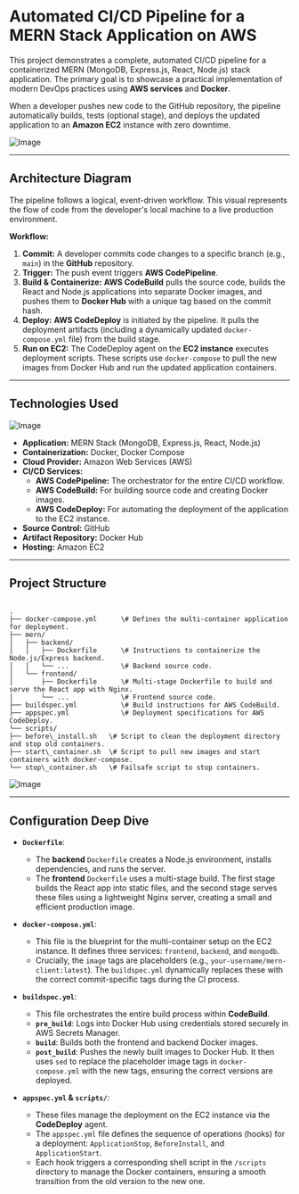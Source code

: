 # Automated CI/CD Pipeline for a MERN Stack Application on AWS

This project demonstrates a complete, automated CI/CD pipeline for a containerized MERN (MongoDB, Express.js, React, Node.js) stack application. The primary goal is to showcase a practical implementation of modern DevOps practices using **AWS services** and **Docker**.

When a developer pushes new code to the GitHub repository, the pipeline automatically builds, tests (optional stage), and deploys the updated application to an **Amazon EC2** instance with zero downtime.

![Image](https://github.com/user-attachments/assets/2851741f-ea10-4545-80ff-d1ef51e33193)

---

## Architecture Diagram

The pipeline follows a logical, event-driven workflow. This visual represents the flow of code from the developer's local machine to a live production environment.



**Workflow:**
1.  **Commit:** A developer commits code changes to a specific branch (e.g., `main`) in the **GitHub** repository.
2.  **Trigger:** The push event triggers **AWS CodePipeline**.
3.  **Build & Containerize:** **AWS CodeBuild** pulls the source code, builds the React and Node.js applications into separate Docker images, and pushes them to **Docker Hub** with a unique tag based on the commit hash.
4.  **Deploy:** **AWS CodeDeploy** is initiated by the pipeline. It pulls the deployment artifacts (including a dynamically updated `docker-compose.yml` file) from the build stage.
5.  **Run on EC2:** The CodeDeploy agent on the **EC2 instance** executes deployment scripts. These scripts use `docker-compose` to pull the new images from Docker Hub and run the updated application containers.

---

## Technologies Used

![Image](https://github.com/user-attachments/assets/fe78fbbe-10ad-45d8-80f9-1209e6e9897f)

* **Application:** MERN Stack (MongoDB, Express.js, React, Node.js)
* **Containerization:** Docker, Docker Compose
* **Cloud Provider:** Amazon Web Services (AWS)
* **CI/CD Services:**
    * **AWS CodePipeline:** The orchestrator for the entire CI/CD workflow.
    * **AWS CodeBuild:** For building source code and creating Docker images.
    * **AWS CodeDeploy:** For automating the deployment of the application to the EC2 instance.
* **Source Control:** GitHub
* **Artifact Repository:** Docker Hub
* **Hosting:** Amazon EC2

---


## Project Structure

```

.
├── docker-compose.yml      \# Defines the multi-container application for deployment.
├── mern/
│   ├── backend/
│   │   ├── Dockerfile      \# Instructions to containerize the Node.js/Express backend.
│   │   └── ...             \# Backend source code.
│   └── frontend/
│       ├── Dockerfile      \# Multi-stage Dockerfile to build and serve the React app with Nginx.
│       └── ...             \# Frontend source code.
├── buildspec.yml           \# Build instructions for AWS CodeBuild.
├── appspec.yml             \# Deployment specifications for AWS CodeDeploy.
└── scripts/
├── before\_install.sh   \# Script to clean the deployment directory and stop old containers.
├── start\_container.sh  \# Script to pull new images and start containers with docker-compose.
└── stop\_container.sh   \# Failsafe script to stop containers.

```
![Image](https://github.com/user-attachments/assets/865cc1bc-8b72-48c9-958d-5af454160518)

---

## Configuration Deep Dive

* **`Dockerfile`**:
    * The **backend** `Dockerfile` creates a Node.js environment, installs dependencies, and runs the server.
    * The **frontend** `Dockerfile` uses a multi-stage build. The first stage builds the React app into static files, and the second stage serves these files using a lightweight Nginx server, creating a small and efficient production image.

* **`docker-compose.yml`**:
    * This file is the blueprint for the multi-container setup on the EC2 instance. It defines three services: `frontend`, `backend`, and `mongodb`.
    * Crucially, the `image` tags are placeholders (e.g., `your-username/mern-client:latest`). The `buildspec.yml` dynamically replaces these with the correct commit-specific tags during the CI process.

* **`buildspec.yml`**:
    * This file orchestrates the entire build process within **CodeBuild**.
    * **`pre_build`**: Logs into Docker Hub using credentials stored securely in AWS Secrets Manager.
    * **`build`**: Builds both the frontend and backend Docker images.
    * **`post_build`**: Pushes the newly built images to Docker Hub. It then uses `sed` to replace the placeholder image tags in `docker-compose.yml` with the new tags, ensuring the correct versions are deployed.

* **`appspec.yml` & `scripts/`**:
    * These files manage the deployment on the EC2 instance via the **CodeDeploy** agent.
    * The `appspec.yml` file defines the sequence of operations (hooks) for a deployment: `ApplicationStop`, `BeforeInstall`, and `ApplicationStart`.
    * Each hook triggers a corresponding shell script in the `/scripts` directory to manage the Docker containers, ensuring a smooth transition from the old version to the new one.
```
